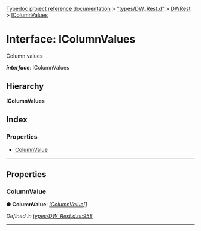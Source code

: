 [Typedoc project reference documentation](../README.md) > ["types/DW_Rest.d"](../modules/_types_dw_rest_d_.md) > [DWRest](../modules/_types_dw_rest_d_.dwrest.md) > [IColumnValues](../interfaces/_types_dw_rest_d_.dwrest.icolumnvalues.md)

# Interface: IColumnValues

Column values

*__interface__*: IColumnValues

## Hierarchy

**IColumnValues**

## Index

### Properties

* [ColumnValue](_types_dw_rest_d_.dwrest.icolumnvalues.md#columnvalue)

---

## Properties

<a id="columnvalue"></a>

###  ColumnValue

**● ColumnValue**: *[IColumnValue](_types_dw_rest_d_.dwrest.icolumnvalue.md)[]*

*Defined in [types/DW_Rest.d.ts:958](https://github.com/DocuWare/REST-Sample-TS/blob/a4697e2/src/types/DW_Rest.d.ts#L958)*

___

